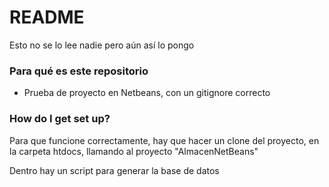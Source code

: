 # README #

Esto no se lo lee nadie pero aún así lo pongo

### Para qué es este repositorio ###

* Prueba de proyecto en Netbeans, con un gitignore correcto

### How do I get set up? ###
Para que funcione correctamente, hay que hacer un clone del proyecto, en la carpeta htdocs, llamando al proyecto "AlmacenNetBeans"

Dentro hay un script para generar la base de datos


